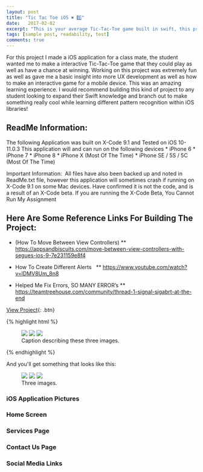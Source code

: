 ```yaml
---
layout: post
title: "Tic Tac Toe iOS ✖️ 0️⃣"
date:   2017-02-02
excerpt: "This is your average Tic-Tac-Toe game built in swift, this project was built as part of a in class for a mobile development course. I found this to be a great learning experience on patterns and how to get Swift code to recognize them"
tags: [sample post, readability, test]
comments: true
---
```


For this project I made a iOS application for a class mate, the student wanted me to make a interactive Tic-Tac-Toe game that they could play as well as have a chance at winning. Working on this project was extremely fun as well as gave me a basic insight into more UX development as well as how to make an interactive game for a mobile device. This was an amazing learning experience. I would recommend building this kind of project to any student looking to expand their Swift knowledge and branch out to make something really cool while learning different pattern recognition within iOS libraries!

## ReadMe Information:

The following Application was built on X-Code 9.1 and Tested on iOS 10-11.0.3
This application will and can run on the following devices
	* iPhone 6
	* iPhone 7
	* iPhone 8
	* iPhone X (Most Of The Time)
	* iPhone SE / 5S / 5C (Most Of The Time)

Important Information: 
All files have also been backed up and noted in ReadMe.txt file, however this application will sometimes crash if running on X-Code 9.1 on some Mac devices. Have confirmed it is not the code, and is a result of an X-Code beta. If you are running the X-Code Beta, You Cannot Run My Assignment

## Here Are Some Reference Links For Building The Project:

* (How To Move Between View Controllers)
** https://appsandbiscuits.com/move-between-view-controllers-with-segues-ios-9-7e231159e8f4

* How To Create Different Alerts
  ** https://www.youtube.com/watch?v=lDMV8Um_8n8

* Helped Me Fix Errors, SO MANY ERROR’s
** https://teamtreehouse.com/community/thread-1-signal-sigabrt-at-the-end

[View Project](https://github.com/ImranJuma/TicTacToeiOS){: .btn}

{% highlight html %}
<figure class="third">
	<img src="/images/image-filename-1.jpg">
	<img src="/images/image-filename-2.jpg">
	<img src="/images/image-filename-3.jpg">
	<figcaption>Caption describing these three images.</figcaption>
</figure>
{% endhighlight %}

And you'll get something that looks like this:

<figure class="third">
	<img src="http://placehold.it/600x300.jpg">
	<img src="http://placehold.it/600x300.jpg">
	<img src="http://placehold.it/600x300.jpg">
	<figcaption>Three images.</figcaption>
</figure>

### iOS Application Pictures

### Home Screen

### Services Page

### Contact Us Page

### Social Media Links
